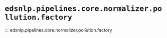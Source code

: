 # `edsnlp.pipelines.core.normalizer.pollution.factory`

::: edsnlp.pipelines.core.normalizer.pollution.factory
